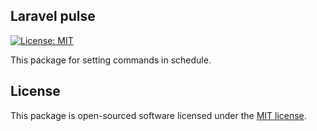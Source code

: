## Laravel pulse

[![License: MIT](https://img.shields.io/badge/License-MIT-green.svg)](https://opensource.org/licenses/MIT)

This package for setting commands in schedule.

## License

This package is open-sourced software licensed under the [MIT license](https://opensource.org/licenses/MIT).
